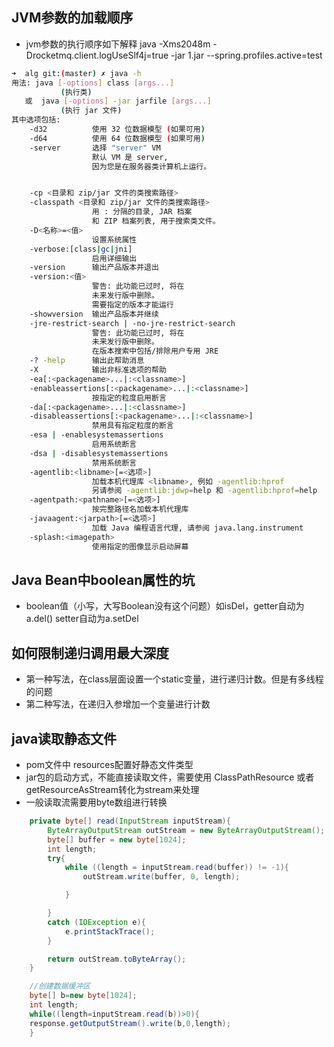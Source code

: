 
## JVM参数的加载顺序

* jvm参数的执行顺序如下解释 java -Xms2048m -Drocketmq.client.logUseSlf4j=true -jar 1.jar --spring.profiles.active=test

```bash
➜  alg git:(master) ✗ java -h
用法: java [-options] class [args...]
           (执行类)
   或  java [-options] -jar jarfile [args...]
           (执行 jar 文件)
其中选项包括:
    -d32          使用 32 位数据模型 (如果可用)
    -d64          使用 64 位数据模型 (如果可用)
    -server       选择 "server" VM
                  默认 VM 是 server,
                  因为您是在服务器类计算机上运行。


    -cp <目录和 zip/jar 文件的类搜索路径>
    -classpath <目录和 zip/jar 文件的类搜索路径>
                  用 : 分隔的目录, JAR 档案
                  和 ZIP 档案列表, 用于搜索类文件。
    -D<名称>=<值>
                  设置系统属性
    -verbose:[class|gc|jni]
                  启用详细输出
    -version      输出产品版本并退出
    -version:<值>
                  警告: 此功能已过时, 将在
                  未来发行版中删除。
                  需要指定的版本才能运行
    -showversion  输出产品版本并继续
    -jre-restrict-search | -no-jre-restrict-search
                  警告: 此功能已过时, 将在
                  未来发行版中删除。
                  在版本搜索中包括/排除用户专用 JRE
    -? -help      输出此帮助消息
    -X            输出非标准选项的帮助
    -ea[:<packagename>...|:<classname>]
    -enableassertions[:<packagename>...|:<classname>]
                  按指定的粒度启用断言
    -da[:<packagename>...|:<classname>]
    -disableassertions[:<packagename>...|:<classname>]
                  禁用具有指定粒度的断言
    -esa | -enablesystemassertions
                  启用系统断言
    -dsa | -disablesystemassertions
                  禁用系统断言
    -agentlib:<libname>[=<选项>]
                  加载本机代理库 <libname>, 例如 -agentlib:hprof
                  另请参阅 -agentlib:jdwp=help 和 -agentlib:hprof=help
    -agentpath:<pathname>[=<选项>]
                  按完整路径名加载本机代理库
    -javaagent:<jarpath>[=<选项>]
                  加载 Java 编程语言代理, 请参阅 java.lang.instrument
    -splash:<imagepath>
                  使用指定的图像显示启动屏幕
```

## Java Bean中boolean属性的坑

* boolean值（小写，大写Boolean没有这个问题）如isDel，getter自动为a.del() setter自动为a.setDel

## 如何限制递归调用最大深度

* 第一种写法，在class层面设置一个static变量，进行递归计数。但是有多线程的问题
* 第二种写法，在递归入参增加一个变量进行计数

## java读取静态文件

* pom文件中 resources配置好静态文件类型
* jar包的启动方式，不能直接读取文件，需要使用 ClassPathResource 或者 getResourceAsStream转化为stream来处理
* 一般读取流需要用byte数组进行转换
```java
    private byte[] read(InputStream inputStream){
        ByteArrayOutputStream outStream = new ByteArrayOutputStream();
        byte[] buffer = new byte[1024];
        int length;
        try{
            while ((length = inputStream.read(buffer)) != -1){
                outStream.write(buffer, 0, length);

            }

        }
        catch (IOException e){
            e.printStackTrace();
        }

        return outStream.toByteArray();
    }

    //创建数据缓冲区
    byte[] b=new byte[1024];
    int length;
    while((length=inputStream.read(b))>0){
    response.getOutputStream().write(b,0,length);
    }
```
